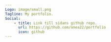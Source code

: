 ```yaml
---
Logo: image/small.png
Tagline: My portfolio.
Social:
    - title: Link till sidans github repo.
      url: https://github.com/anea22/portfolio
      icon: github
---
```

